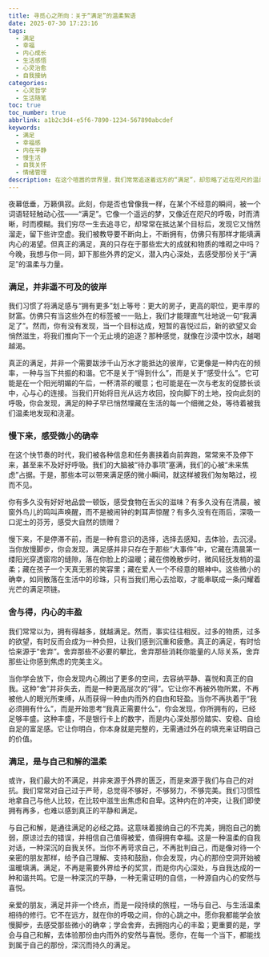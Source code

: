 ```yaml
---
title: 寻觅心之所向：关于“满足”的温柔絮语
date: 2025-07-30 17:23:16
tags:
  - 满足
  - 幸福
  - 内心成长
  - 生活感悟
  - 心灵治愈
  - 自我接纳
categories:
  - 心灵哲学
  - 生活随笔
toc: true
toc_number: true
abbrlink: a1b2c3d4-e5f6-7890-1234-567890abcdef
keywords:
  - 满足
  - 幸福感
  - 内在平静
  - 慢生活
  - 自我关怀
  - 情绪管理
description: 在这个喧嚣的世界里，我们常常追逐着远方的“满足”，却忽略了近在咫尺的温柔。这篇文章，是一场关于内心丰盈的探索，邀请你放慢脚步，感受那些微小而确切的幸福，与自己和解，最终寻得那份深沉而持久的满足。
---
```


夜幕低垂，万籁俱寂。此刻，你是否也曾像我一样，在某个不经意的瞬间，被一个词语轻轻触动心弦——“满足”。它像一个遥远的梦，又像近在咫尺的呼吸，时而清晰，时而模糊。我们穷尽一生去追寻它，却常常在抵达某个目标后，发现它又悄然溜走，留下些许空虚。我们被教导要不断向上，不断拥有，仿佛只有那样才能填满内心的渴望。但真正的满足，真的只存在于那些宏大的成就和物质的堆砌之中吗？今晚，我想与你一同，卸下那些外界的定义，潜入内心深处，去感受那份关于“满足”的温柔与力量。

### 满足，并非遥不可及的彼岸

我们习惯了将满足感与“拥有更多”划上等号：更大的房子，更高的职位，更丰厚的财富。仿佛只有当这些外在的标签被一一贴上，我们才能理直气壮地说一句“我满足了”。然而，你有没有发现，当一个目标达成，短暂的喜悦过后，新的欲望又会悄然滋生，将我们推向下一个无止境的追逐？那种感觉，就像在沙漠中饮水，越喝越渴。

真正的满足，并非一个需要跋涉千山万水才能抵达的彼岸，它更像是一种内在的频率，一种与当下共振的和谐。它不是关于“得到什么”，而是关于“感受什么”。它可能是在一个阳光明媚的午后，一杯清茶的暖意；也可能是在一次与老友的促膝长谈中，心与心的连接。当我们开始将目光从远方收回，投向脚下的土地，投向此刻的呼吸，你会发现，满足的种子早已悄然埋藏在生活的每一个细微之处，等待着被我们温柔地发现和浇灌。

### 慢下来，感受微小的确幸

在这个快节奏的时代，我们被各种信息和任务裹挟着向前奔跑，常常来不及停下来，甚至来不及好好呼吸。我们的大脑被“待办事项”塞满，我们的心被“未来焦虑”占据。于是，那些本可以带来满足感的微小瞬间，就这样被我们匆匆略过，视而不见。

你有多久没有好好地品尝一顿饭，感受食物在舌尖的滋味？有多久没有在清晨，被窗外鸟儿的鸣叫声唤醒，而不是被闹钟的刺耳声惊醒？有多久没有在雨后，深吸一口泥土的芬芳，感受大自然的馈赠？

慢下来，不是停滞不前，而是一种有意识的选择，选择去感知，去体验，去沉浸。当你放慢脚步，你会发现，满足感并非只存在于那些“大事件”中，它藏在清晨第一缕阳光穿透窗帘的缝隙，落在你脸上的温暖；藏在傍晚散步时，微风轻抚发梢的温柔；藏在孩子一个天真无邪的笑容里；藏在爱人一个不经意的眼神中。这些微小的确幸，如同散落在生活中的珍珠，只有当我们用心去拾取，才能串联成一条闪耀着光芒的满足项链。

### 舍与得，内心的丰盈

我们常常以为，拥有得越多，就越满足。然而，事实往往相反。过多的物质，过多的欲望，有时反而会成为一种负担，让我们感到沉重和疲惫。真正的满足，有时恰恰来源于“舍弃”。舍弃那些不必要的攀比，舍弃那些消耗你能量的人际关系，舍弃那些让你感到焦虑的完美主义。

当你学会放下，你会发现内心腾出了更多的空间，去容纳平静、喜悦和真正的自我。这种“舍”并非失去，而是一种更高层次的“得”。它让你不再被外物所累，不再被他人的眼光所束缚，从而获得一种由内而外的自由和轻盈。当你不再执着于“我必须拥有什么”，而是开始思考“我真正需要什么”，你会发现，你所拥有的，已经足够丰盛。这种丰盛，不是银行卡上的数字，而是内心深处那份踏实、安稳、自给自足的富足感。它让你明白，你本身就是完整的，无需通过外在的填充来证明自己的价值。

### 满足，是与自己和解的温柔

或许，我们最大的不满足，并非来源于外界的匮乏，而是来源于我们与自己的对抗。我们常常对自己过于严苛，总觉得不够好，不够努力，不够完美。我们习惯性地拿自己与他人比较，在比较中滋生出焦虑和自卑。这种内在的冲突，让我们即使拥有再多，也难以感到真正的平静和满足。

与自己和解，是通往满足的必经之路。这意味着接纳自己的不完美，拥抱自己的脆弱，原谅过去的错误，并相信自己值得被爱，值得拥有幸福。这是一种温柔的自我对话，一种深沉的自我关怀。当你不再苛求自己，不再批判自己，而是像对待一个亲密的朋友那样，给予自己理解、支持和鼓励，你会发现，内心的那份空洞开始被温暖填满。满足，不再是需要外界给予的奖赏，而是你内心深处，与自我达成的一种和谐共鸣。它是一种深沉的平静，一种无需证明的自信，一种源自内心的安然与喜悦。

亲爱的朋友，满足并非一个终点，而是一段持续的旅程，一场与自己、与生活温柔相待的修行。它不在远方，就在你的呼吸之间，你的心跳之中。愿你我都能学会放慢脚步，去感受那些微小的确幸；学会舍弃，去拥抱内心的丰盈；更重要的是，学会与自己和解，去体验那份由内而外的安然与喜悦。愿你，在每一个当下，都能找到属于自己的那份，深沉而持久的满足。
